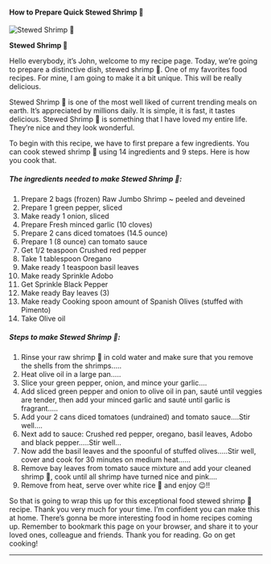             

#### How to Prepare Quick Stewed Shrimp 🍤

![Stewed Shrimp 🍤](https://img-global.cpcdn.com/recipes/e4676163a285e041/751x532cq70/stewed-shrimp-%f0%9f%8d%a4-recipe-main-photo.jpg)

**Stewed Shrimp 🍤**

Hello everybody, it’s John, welcome to my recipe page. Today, we’re going to prepare a distinctive dish, stewed shrimp 🍤. One of my favorites food recipes. For mine, I am going to make it a bit unique. This will be really delicious.

Stewed Shrimp 🍤 is one of the most well liked of current trending meals on earth. It’s appreciated by millions daily. It is simple, it is fast, it tastes delicious. Stewed Shrimp 🍤 is something that I have loved my entire life. They’re nice and they look wonderful.

To begin with this recipe, we have to first prepare a few ingredients. You can cook stewed shrimp 🍤 using 14 ingredients and 9 steps. Here is how you cook that.

##### The ingredients needed to make Stewed Shrimp 🍤:

1.  Prepare 2 bags (frozen) Raw Jumbo Shrimp ~ peeled and deveined
2.  Prepare 1 green pepper, sliced
3.  Make ready 1 onion, sliced
4.  Prepare Fresh minced garlic (10 cloves)
5.  Prepare 2 cans diced tomatoes (14.5 ounce)
6.  Prepare 1 (8 ounce) can tomato sauce
7.  Get 1/2 teaspoon Crushed red pepper
8.  Take 1 tablespoon Oregano
9.  Make ready 1 teaspoon basil leaves
10.  Make ready Sprinkle Adobo
11.  Get Sprinkle Black Pepper
12.  Make ready Bay leaves (3)
13.  Make ready Cooking spoon amount of Spanish Olives (stuffed with Pimento)
14.  Take Olive oil

##### Steps to make Stewed Shrimp 🍤:

1.  Rinse your raw shrimp 🍤 in cold water and make sure that you remove the shells from the shrimps…..
2.  Heat olive oil in a large pan…..
3.  Slice your green pepper, onion, and mince your garlic….
4.  Add sliced green pepper and onion to olive oil in pan, sauté until veggies are tender, then add your minced garlic and sauté until garlic is fragrant…..
5.  Add your 2 cans diced tomatoes (undrained) and tomato sauce….Stir well….
6.  Next add to sauce: Crushed red pepper, oregano, basil leaves, Adobo and black pepper…..Stir well…
7.  Now add the basil leaves and the spoonful of stuffed olives…..Stir well, cover and cook for 30 minutes on medium heat……
8.  Remove bay leaves from tomato sauce mixture and add your cleaned shrimp 🍤, cook until all shrimp have turned nice and pink….
9.  Remove from heat, serve over white rice 🍚 and enjoy 😉!!

So that is going to wrap this up for this exceptional food stewed shrimp 🍤 recipe. Thank you very much for your time. I’m confident you can make this at home. There’s gonna be more interesting food in home recipes coming up. Remember to bookmark this page on your browser, and share it to your loved ones, colleague and friends. Thank you for reading. Go on get cooking!

* * *